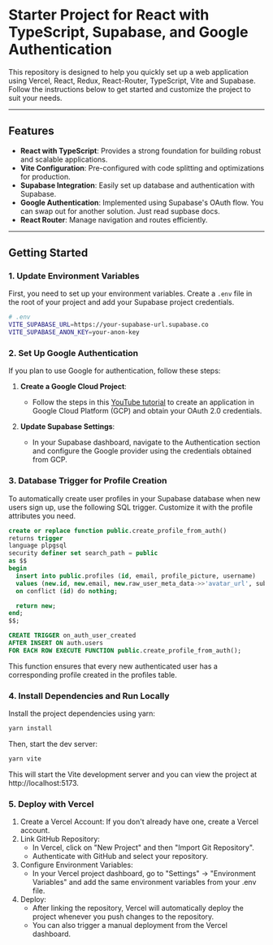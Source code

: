 # Starter Project for React with TypeScript, Supabase, and Google Authentication

This repository is designed to help you quickly set up a web application using Vercel, React, Redux, React-Router, TypeScript, Vite and Supabase. Follow the instructions below to get started and customize the project to suit your needs.

---

## Features

- **React with TypeScript**: Provides a strong foundation for building robust and scalable applications.
- **Vite Configuration**: Pre-configured with code splitting and optimizations for production.
- **Supabase Integration**: Easily set up database and authentication with Supabase.
- **Google Authentication**: Implemented using Supabase's OAuth flow. You can swap out for another solution. Just read supbase docs.
- **React Router**: Manage navigation and routes efficiently.

---

## Getting Started

### 1. Update Environment Variables

First, you need to set up your environment variables. Create a `.env` file in the root of your project and add your Supabase project credentials.

```bash
# .env
VITE_SUPABASE_URL=https://your-supabase-url.supabase.co
VITE_SUPABASE_ANON_KEY=your-anon-key
```

### 2. Set Up Google Authentication

If you plan to use Google for authentication, follow these steps:

1. **Create a Google Cloud Project**:

   - Follow the steps in this [YouTube tutorial](https://youtu.be/_XM9ziOzWk4?si=j3Bm7qszdDU2v_BQ) to create an application in Google Cloud Platform (GCP) and obtain your OAuth 2.0 credentials.

2. **Update Supabase Settings**:
   - In your Supabase dashboard, navigate to the Authentication section and configure the Google provider using the credentials obtained from GCP.

### 3. Database Trigger for Profile Creation

To automatically create user profiles in your Supabase database when new users sign up, use the following SQL trigger. Customize it with the profile attributes you need.

```sql
create or replace function public.create_profile_from_auth()
returns trigger
language plpgsql
security definer set search_path = public
as $$
begin
  insert into public.profiles (id, email, profile_picture, username)
  values (new.id, new.email, new.raw_user_meta_data->>'avatar_url', substring(new.email from '^[^@]+'))
  on conflict (id) do nothing;

  return new;
end;
$$;

CREATE TRIGGER on_auth_user_created
AFTER INSERT ON auth.users
FOR EACH ROW EXECUTE FUNCTION public.create_profile_from_auth();
```

This function ensures that every new authenticated user has a corresponding profile created in the profiles table.

### 4. Install Dependencies and Run Locally

Install the project dependencies using yarn:

```bash
yarn install
```

Then, start the dev server:

```bash
yarn vite
```

This will start the Vite development server and you can view the project at http://localhost:5173.

### 5. Deploy with Vercel

1. Create a Vercel Account: If you don't already have one, create a Vercel account.
2. Link GitHub Repository:
   - In Vercel, click on "New Project" and then "Import Git Repository".
   - Authenticate with GitHub and select your repository.
3. Configure Environment Variables:
   -  In your Vercel project dashboard, go to "Settings" -> "Environment Variables" and add the same environment variables from your .env file.
4. Deploy:
   - After linking the repository, Vercel will automatically deploy the project whenever you push changes to the repository.
   - You can also trigger a manual deployment from the Vercel dashboard.



